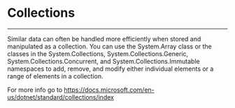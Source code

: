 # Collections
---
Similar data can often be handled more efficiently when stored and manipulated as a collection. You can use the System.Array class or the classes in the System.Collections, System.Collections.Generic, System.Collections.Concurrent, and System.Collections.Immutable namespaces to add, remove, and modify either individual elements or a range of elements in a collection.

For more info go to https://docs.microsoft.com/en-us/dotnet/standard/collections/index